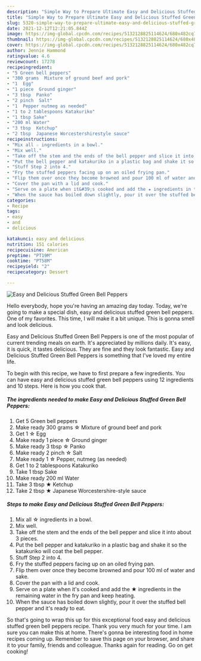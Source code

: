 ```yaml
---
description: "Simple Way to Prepare Ultimate Easy and Delicious Stuffed Green Bell Peppers"
title: "Simple Way to Prepare Ultimate Easy and Delicious Stuffed Green Bell Peppers"
slug: 5320-simple-way-to-prepare-ultimate-easy-and-delicious-stuffed-green-bell-peppers
date: 2021-12-12T12:21:05.844Z
image: https://img-global.cpcdn.com/recipes/5132128825114624/680x482cq70/easy-and-delicious-stuffed-green-bell-peppers-recipe-main-photo.jpg
thumbnail: https://img-global.cpcdn.com/recipes/5132128825114624/680x482cq70/easy-and-delicious-stuffed-green-bell-peppers-recipe-main-photo.jpg
cover: https://img-global.cpcdn.com/recipes/5132128825114624/680x482cq70/easy-and-delicious-stuffed-green-bell-peppers-recipe-main-photo.jpg
author: Jennie Hammond
ratingvalue: 4.6
reviewcount: 17278
recipeingredient:
- "5 Green bell peppers"
- "300 grams  Mixture of ground beef and pork"
- "1  Egg"
- "1 piece  Ground ginger"
- "3 tbsp  Panko"
- "2 pinch  Salt"
- "1  Pepper nutmeg as needed"
- "1 to 2 tablespoons Katakuriko"
- "1 tbsp Sake"
- "200 ml Water"
- "3 tbsp  Ketchup"
- "2 tbsp  Japanese Worcestershirestyle sauce"
recipeinstructions:
- "Mix all ☆ ingredients in a bowl."
- "Mix well."
- "Take off the stem and the ends of the bell pepper and slice it into about 3 pieces."
- "Put the bell pepper and katakuriko in a plastic bag and shake it so the katakuriko will coat the bell pepper."
- "Stuff Step 2 into 4."
- "Fry the stuffed peppers facing up on an oiled frying pan."
- "Flip them over once they become browned and pour 100 ml of water and sake."
- "Cover the pan with a lid and cook."
- "Serve on a plate when it&#39;s cooked and add the ★ ingredients in the remaining water in the fry pan and keep heating."
- "When the sauce has boiled down slightly, pour it over the stuffed bell pepper and it&#39;s ready to eat."
categories:
- Recipe
tags:
- easy
- and
- delicious

katakunci: easy and delicious 
nutrition: 151 calories
recipecuisine: American
preptime: "PT19M"
cooktime: "PT58M"
recipeyield: "2"
recipecategory: Dessert

---
```



![Easy and Delicious Stuffed Green Bell Peppers](https://img-global.cpcdn.com/recipes/5132128825114624/680x482cq70/easy-and-delicious-stuffed-green-bell-peppers-recipe-main-photo.jpg)

Hello everybody, hope you're having an amazing day today. Today, we're going to make a special dish, easy and delicious stuffed green bell peppers. One of my favorites. This time, I will make it a bit unique. This is gonna smell and look delicious.

Easy and Delicious Stuffed Green Bell Peppers is one of the most popular of current trending meals on earth. It's appreciated by millions daily. It's easy, it is quick, it tastes delicious. They are fine and they look fantastic. Easy and Delicious Stuffed Green Bell Peppers is something that I've loved my entire life.




To begin with this recipe, we have to first prepare a few ingredients. You can have easy and delicious stuffed green bell peppers using 12 ingredients and 10 steps. Here is how you cook that.

<!--inarticleads1-->

##### The ingredients needed to make Easy and Delicious Stuffed Green Bell Peppers:

1. Get 5 Green bell peppers
1. Make ready 300 grams ☆ Mixture of ground beef and pork
1. Get 1 ☆ Egg
1. Make ready 1 piece ☆ Ground ginger
1. Make ready 3 tbsp ☆ Panko
1. Make ready 2 pinch ☆ Salt
1. Make ready 1 ☆ Pepper, nutmeg (as needed)
1. Get 1 to 2 tablespoons Katakuriko
1. Take 1 tbsp Sake
1. Make ready 200 ml Water
1. Take 3 tbsp ★ Ketchup
1. Take 2 tbsp ★ Japanese Worcestershire-style sauce




<!--inarticleads2-->

##### Steps to make Easy and Delicious Stuffed Green Bell Peppers:

1. Mix all ☆ ingredients in a bowl.
1. Mix well.
1. Take off the stem and the ends of the bell pepper and slice it into about 3 pieces.
1. Put the bell pepper and katakuriko in a plastic bag and shake it so the katakuriko will coat the bell pepper.
1. Stuff Step 2 into 4.
1. Fry the stuffed peppers facing up on an oiled frying pan.
1. Flip them over once they become browned and pour 100 ml of water and sake.
1. Cover the pan with a lid and cook.
1. Serve on a plate when it&#39;s cooked and add the ★ ingredients in the remaining water in the fry pan and keep heating.
1. When the sauce has boiled down slightly, pour it over the stuffed bell pepper and it&#39;s ready to eat.




So that's going to wrap this up for this exceptional food easy and delicious stuffed green bell peppers recipe. Thank you very much for your time. I am sure you can make this at home. There's gonna be interesting food in home recipes coming up. Remember to save this page on your browser, and share it to your family, friends and colleague. Thanks again for reading. Go on get cooking!
